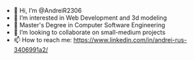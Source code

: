 - 👋 Hi, I’m @AndreiR2306
- 👀 I’m interested in Web Development and 3d modeling 
- 🌱 Master's Degree in Computer Software Engineering
- 💞️ I’m looking to collaborate on small-medium projects
- 📫 How to reach me: https://www.linkedin.com/in/andrei-rus-3406991a2/
